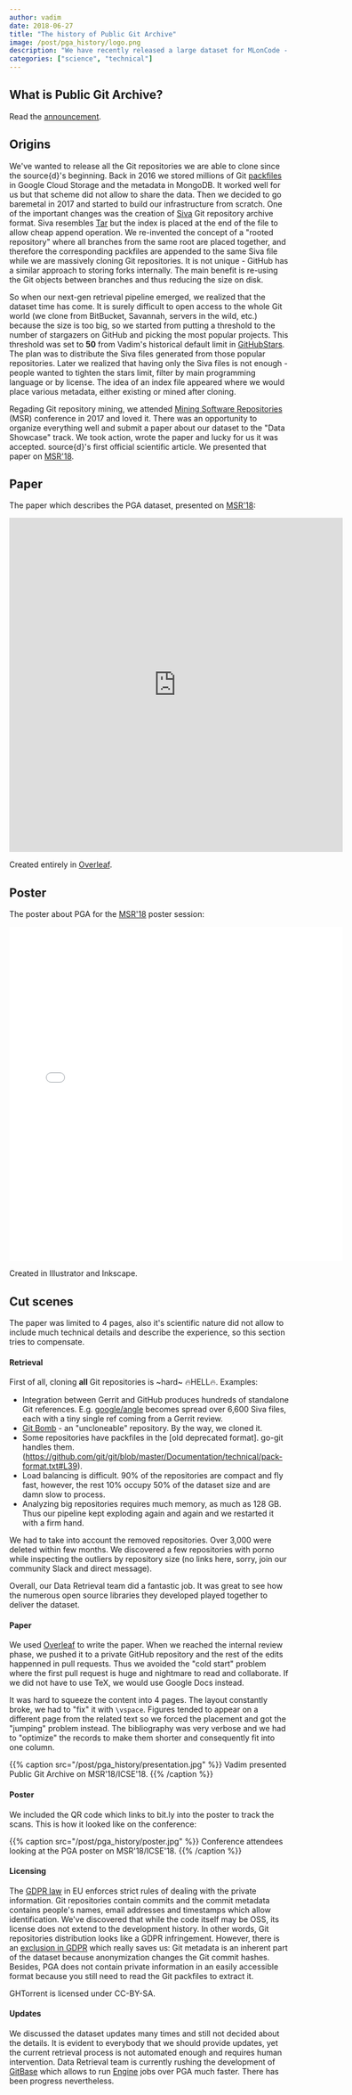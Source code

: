 ```yaml
---
author: vadim
date: 2018-06-27
title: "The history of Public Git Archive"
image: /post/pga_history/logo.png
description: "We have recently released a large dataset for MLonCode - Public Git Archive (PGA). It contains 182,000 top-starred repositories on GitHub and takes 3 TB on disk.  This post tells the PGA's story: why, how, and what's next."
categories: ["science", "technical"]
---
```


## What is Public Git Archive?

Read the [announcement](https://blog.sourced.tech/post/announcing-pga/).

## Origins

We've wanted to release all the Git repositories we are able to clone since the source{d}'s beginning. Back in 2016 we stored millions of Git [packfiles](https://git-scm.com/book/en/v2/Git-Internals-Packfiles) in Google Cloud Storage and the metadata in MongoDB. It worked well for us but that scheme did not allow to share the data. Then we decided to go baremetal in 2017 and started to build our infrastructure from scratch. One of the
important changes was the creation of [Siva](https://github.com/src-d/go-siva) Git repository archive format.
Siva resembles [Tar](https://www.gnu.org/software/tar/) but the index is placed at the end of the file to allow
cheap append operation. We re-invented the concept of a "rooted repository" where all branches from the same root are placed together, and therefore the corresponding packfiles are appended to the same Siva file while we are massively cloning Git repositories. It is not unique - GitHub has a similar approach to storing forks
internally. The main benefit is re-using the Git objects between branches and thus reducing the size on disk.

So when our next-gen retrieval pipeline emerged, we realized that the dataset time has come. It is surely
difficult to open access to the whole Git world (we clone from BitBucket, Savannah, servers in the wild, etc.)
because the size is too big, so we started from putting a threshold to the number of stargazers on GitHub
and picking the most popular projects. This threshold was set to **50** from Vadim's historical default limit in                                                                                                [GitHubStars](https://github.com/vmarkovtsev/githubstars). The plan was to distribute the Siva files
generated from those popular repositories.
Later we realized that having only the Siva files is not enough - people wanted to tighten the stars limit,
filter by main programming language or by license. The idea of an index file appeared where we would place
various metadata, either existing or mined after cloning.

Regading Git repository mining, we attended [Mining Software Repositories](http://2017.msrconf.org) (MSR) conference in 2017 and loved it. There was an opportunity to organize everything well and submit a paper about our dataset to the "Data Showcase" track. We took action, wrote the paper and lucky for us it was accepted.
source{d}'s first official scientific article. We presented that paper on [MSR'18](http://2018.msrconf.org).

## Paper

The paper which describes the PGA dataset, presented on [MSR'18](http://2018.msrconf.org):

<embed src="https://arxiv.org/pdf/1803.10144" width="600" height="600" alt="PGA paper from ArXiV">

Created entirely in [Overleaf](https://www.overleaf.com/).

## Poster

The poster about PGA for the [MSR'18](http://2018.msrconf.org) poster session:

<embed src="/post/pga_history/pga_poster.pdf" width="600" height="600" alt="PGA poster for MSR'18">

Created in Illustrator and Inkscape.

## Cut scenes

The paper was limited to 4 pages, also it's scientific nature did not allow to include much technical details
and describe the experience, so this section tries to compensate.

#### Retrieval

First of all, cloning **all** Git repositories is ~hard~ 🔥HELL🔥. Examples:

* Integration between Gerrit and GitHub produces hundreds of standalone Git references. E.g. [google/angle](https://github.com/google/angle) becomes spread over 6,600 Siva files, each with a tiny single ref coming from
a Gerrit review.
* [Git Bomb](https://github.com/Katee/git-bomb) - an "uncloneable" repository. By the way, we cloned it.
* Some repositories have packfiles in the [old deprecated format]. go-git handles them.(https://github.com/git/git/blob/master/Documentation/technical/pack-format.txt#L39).
* Load balancing is difficult. 90% of the repositories are compact and fly fast, however, the rest 10% occupy 50% of the dataset size and are damn slow to process.
* Analyzing big repositories requires much memory, as much as 128 GB. Thus our pipeline kept exploding again and again and we restarted it with a firm hand.

We had to take into account the removed repositories. Over 3,000 were deleted within few months.
We discovered a few repositories with porno while inspecting the outliers by repository size (no links here, sorry, join our community Slack and direct message).

Overall, our Data Retrieval team did a fantastic job. It was great to see how the numerous open source libraries they developed played together to deliver the dataset.

#### Paper

We used [Overleaf](https://www.overleaf.com/) to write the paper. When we reached the internal review
phase, we pushed it to a private GitHub repository and the rest of the edits happenned in pull requests.
Thus we avoided the "cold start" problem where the first pull request is huge and nightmare to read and collaborate. If we did not have to use TeX, we would use Google Docs instead.

It was hard to squeeze the content into 4 pages. The layout constantly broke, we had to "fix" it with
`\vspace`. Figures tended to appear on a different page from the related text so we forced the placement
and got the "jumping" problem instead. The bibliography was very verbose and we had to "optimize" the records
to make them shorter and consequently fit into one column.

{{% caption src="/post/pga_history/presentation.jpg" %}}
Vadim presented Public Git Archive on MSR'18/ICSE'18.
{{% /caption %}}

#### Poster

We included the QR code which links to bit.ly into the poster to track the scans.
This is how it looked like on the conference:

{{% caption src="/post/pga_history/poster.jpg" %}}
Conference attendees looking at the PGA poster on MSR'18/ICSE'18.
{{% /caption %}}

#### Licensing

The [GDPR law](https://www.eugdpr.org/) in EU enforces strict rules of dealing with the private information.
Git repositories contain commits and the commit metadata contains people's names, email addresses and
timestamps which allow identification. We've discovered that while the code itself may be OSS,
its license does not extend to the development history. In other words,
Git repositories distribution looks like a GDPR infringement. However, there is
an [exclusion in GDPR](https://news.ycombinator.com/item?id=16509688) which really saves us:
Git metadata is an inherent part of the dataset because anonymization changes the Git commit
hashes. Besides, PGA does not contain private information in an easily accessible format because
you still need to read the Git packfiles to extract it.

GHTorrent is licensed under CC-BY-SA.

#### Updates

We discussed the dataset updates many times and still not decided about the details. It is evident to everybody
that we should provide updates, yet the current retrieval process is not automated enough and requires human
intervention. Data Retrieval team is currently rushing the development of [GitBase](https://github.com/src-d/gitquery)
which allows to run [Engine](https://github.com/src-d/engine) jobs over PGA much faster.
There has been progress nevertheless.

<style>
img[src$='#left'] {
	margin: 0 !important;
}
</style>
